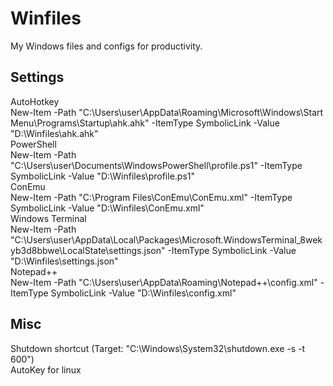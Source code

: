 # Winfiles
My Windows files and configs for productivity.  

## Settings
AutoHotkey  
New-Item -Path "C:\Users\user\AppData\Roaming\Microsoft\Windows\Start Menu\Programs\Startup\ahk.ahk" -ItemType SymbolicLink -Value "D:\Winfiles\ahk.ahk"  
PowerShell  
New-Item -Path "C:\Users\user\Documents\WindowsPowerShell\profile.ps1" -ItemType SymbolicLink -Value "D:\Winfiles\profile.ps1"   
ConEmu  
New-Item -Path "C:\Program Files\ConEmu\ConEmu.xml" -ItemType SymbolicLink -Value "D:\Winfiles\ConEmu.xml"   
Windows Terminal  
New-Item -Path "C:\Users\user\AppData\Local\Packages\Microsoft.WindowsTerminal_8wekyb3d8bbwe\LocalState\settings.json" -ItemType SymbolicLink -Value "D:\Winfiles\settings.json"  
Notepad++  
New-Item -Path "C:\Users\user\AppData\Roaming\Notepad++\config.xml" -ItemType SymbolicLink -Value "D:\Winfiles\config.xml"  

## Misc
Shutdown shortcut (Target: "C:\Windows\System32\shutdown.exe -s -t 600")  
AutoKey for linux  
